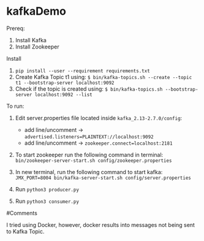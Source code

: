 # kafkaDemo

Prereq:
  1) Install Kafka
  2) Install Zookeeper

Install
  1) `pip install --user --requirement requirements.txt`
  2) Create Kafka Topic t1 using: `$ bin/kafka-topics.sh --create --topic t1 --bootstrap-server localhost:9092`
  3) Check if the topic is created using: `$ bin/kafka-topics.sh --bootstrap-server localhost:9092 --list`

To run:
  
  1) Edit server.properties file located inside `kafka_2.13-2.7.0/config`:
      - add line/uncomment -> `advertised.listeners=PLAINTEXT://localhost:9092`
      - add line/uncomment -> `zookeeper.connect=localhost:2181`
     
  2) To start zookeeper run the following command in terminal: `bin/zookeeper-server-start.sh config/zookeeper.properties`
 
  3) In new terminal, run the following command to start kafka: `JMX_PORT=8004 bin/kafka-server-start.sh config/server.properties`

  4) Run `python3 producer.py`
  
  5) Run `python3 consumer.py`
 
#Comments 

I tried using Docker, however, docker results into messages not being sent to Kafka Topic. 
